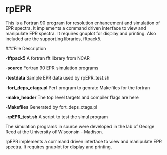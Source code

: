 # rpEPR
This is a Fortran 90 program for resolution enhancement and simulation of 
EPR spectra. It implements a command driven interface to view and manipulate EPR spectra. It
requires gnuplot for display and printing. Also included are the supporting libraries, fftpack5.

###File                    Description

-**fftpack5**               A fortran fft library from NCAR

-**source**                    Fortran 90 EPR simulation programs

-**testdata**               Sample EPR data used by rpEPR_test.sh

-**fort_deps_ctags.pl**          Perl program to genrate Makefiles for the fortran

-**make_header**               The top level targets and compiler flags are here

-**Makefiles**               Generated by fort_deps_ctags.pl

-**rpEPR_test.sh**               A script to test the simul program

The simulation programs in source were developed in the lab of George Reed at the
University of Wisconsin - Madison.

rpEPR implements a command driven interface to view and manipulate EPR spectra. It requires
gnuplot for display and printing.
